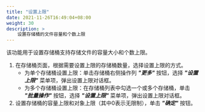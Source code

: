 ```yaml
---
title: "设置上限"
date: 2021-11-26T16:49:04+08:00
weight: 30
description: >
    设置存储桶的文件容量和个数上限
---
```


该功能用于设置存储桶支持存储文件的容量大小和个数上限。

1. 在存储桶页面，根据需要设置上限的存储桶数量，选择设置上限的方式。
    - 为单个存储桶设置上限：单击存储桶右侧操作列 **_"更多"_** 按钮，选择 **_"设置上限"_** 菜单项，弹出设置上限对话框。
    - 为多个存储桶设置上限：在存储桶列表中勾选一个或多个存储桶，单击 **_"批量操作"_** 按钮，选择 **_"设置上限"_** 菜单项，弹出设置上限对话框。
2. 设置存储桶的容量上限和对象上限（其中0表示无限制），单击 **_"确定"_** 按钮。
